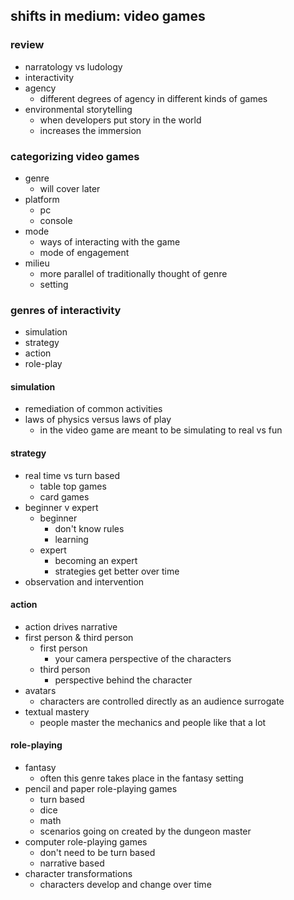 ## shifts in medium: video games
<!--screening tonight-->
### review
- narratology vs ludology
- interactivity
- agency
  - different degrees of agency in different kinds of games
- environmental storytelling
  - when developers put story in the world
  - increases the immersion

### categorizing video games
- genre
  - will cover later
- platform
  - pc
  - console
- mode
  - ways of interacting with the game
  - mode of engagement
- milieu
  - more parallel of traditionally thought of genre
  - setting

### genres of interactivity
- simulation
- strategy
- action
- role-play

#### simulation
- remediation of common activities
- laws of physics versus laws of play
  - in the video game are meant to be simulating to real vs fun

#### strategy
- real time vs turn based
  - table top games
  - card games
- beginner v expert
  - beginner
    - don't know rules
    - learning
  - expert
    - becoming an expert
    - strategies get better over time
- observation and intervention

#### action
- action drives narrative
- first person & third person
  - first person
    - your camera perspective of the characters
  - third person
    - perspective behind the character
- avatars
  - characters are controlled directly as an audience surrogate
- textual mastery
  - people master the mechanics and people like that a lot

#### role-playing
- fantasy
  - often this genre takes place in the fantasy setting
- pencil and paper role-playing games
  - turn based
  - dice
  - math
  - scenarios going on created by the dungeon master
- computer role-playing games
  - don't need to be turn based
  - narrative based
- character transformations
  - characters develop and change over time
